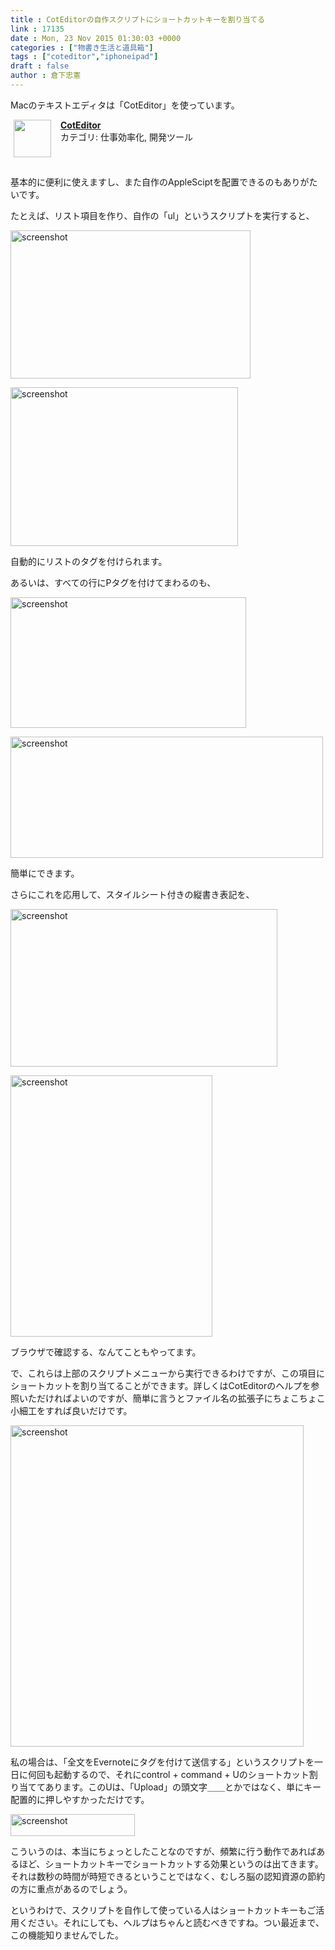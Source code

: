 ```yaml
---
title : CotEditorの自作スクリプトにショートカットキーを割り当てる
link : 17135
date : Mon, 23 Nov 2015 01:30:03 +0000
categories : ["物書き生活と道具箱"]
tags : ["coteditor","iphoneipad"]
draft : false
author : 倉下忠憲
---
```


Macのテキストエディタは「CotEditor」を使っています。

<span class="appIcon"><img class="appIconImg" height="60" src="http://is4.mzstatic.com/image/thumb/Purple69/v4/de/63/96/de6396f7-5b0f-b334-6e41-522aee3705ce/source.icns/60x60bb.png" style="float:left;margin: 0px 15px 15px 5px;"></span><span class="appName"><strong><a href="https://itunes.apple.com/jp/app/coteditor/id1024640650?mt=12&uo=4&at=11l4y8" target="itunes_store">CotEditor</a></strong></span><br><span class="appCategory">カテゴリ: 仕事効率化, 開発ツール</span><br><span class="badgeS" style="display:inline-block; margin:6px"><a href="https://itunes.apple.com/jp/app/coteditor/id1024640650?mt=12&uo=4&at=11l4y8" target="itunes_store" style="display:inline-block;overflow:hidden;background:url(http://linkmaker.itunes.apple.com/htmlResources/assets//images/web/linkmaker/badge_macappstore-sm.png) no-repeat;width:81px;height:15px;"></a></span><br style="clear:both;">

基本的に便利に使えますし、また自作のAppleSciptを配置できるのもありがたいです。

たとえば、リスト項目を作り、自作の「ul」というスクリプトを実行すると、

<a href="https://rashita.net/blog/?attachment_id=17136" rel="attachment wp-att-17136"><img src="https://rashita.net/blog/wp-content/uploads/2015/11/screenshot2.png" alt="screenshot" width="384" height="237" class="alignnone size-full wp-image-17136" /></a>

<a href="https://rashita.net/blog/?attachment_id=17137" rel="attachment wp-att-17137"><img src="https://rashita.net/blog/wp-content/uploads/2015/11/screenshot3.png" alt="screenshot" width="364" height="254" class="alignnone size-full wp-image-17137" /></a>

自動的にリストのタグを付けられます。

あるいは、すべての行にPタグを付けてまわるのも、

<a href="https://rashita.net/blog/?attachment_id=17138" rel="attachment wp-att-17138"><img src="https://rashita.net/blog/wp-content/uploads/2015/11/screenshot4.png" alt="screenshot" width="377" height="209" class="alignnone size-full wp-image-17138" /></a>

<a href="https://rashita.net/blog/?attachment_id=17139" rel="attachment wp-att-17139"><img src="https://rashita.net/blog/wp-content/uploads/2015/11/screenshot5-500x194.png" alt="screenshot" width="500" height="194" class="alignnone size-medium wp-image-17139" /></a>

簡単にできます。

さらにこれを応用して、スタイルシート付きの縦書き表記を、

<a href="https://rashita.net/blog/?attachment_id=17140" rel="attachment wp-att-17140"><img src="https://rashita.net/blog/wp-content/uploads/2015/11/screenshot6.png" alt="screenshot" width="427" height="252" class="alignnone size-full wp-image-17140" /></a>

<a href="https://rashita.net/blog/?attachment_id=17141" rel="attachment wp-att-17141"><img src="https://rashita.net/blog/wp-content/uploads/2015/11/screenshot7.png" alt="screenshot" width="323" height="418" class="alignnone size-medium wp-image-17141" /></a>

ブラウザで確認する、なんてこともやってます。

で、これらは上部のスクリプトメニューから実行できるわけですが、この項目にショートカットを割り当てることができます。詳しくはCotEditorのヘルプを参照いただければよいのですが、簡単に言うとファイル名の拡張子にちょこちょこ小細工をすれば良いだけです。

<a href="https://rashita.net/blog/?attachment_id=17142" rel="attachment wp-att-17142"><img src="https://rashita.net/blog/wp-content/uploads/2015/11/screenshot8.png" alt="screenshot" width="469" height="514" class="alignnone size-full wp-image-17142" /></a>

私の場合は、「全文をEvernoteにタグを付けて送信する」というスクリプトを一日に何回も起動するので、それにcontrol + command + Uのショートカット割り当ててあります。このUは、「Upload」の頭文字＿＿とかではなく、単にキー配置的に押しやすかっただけです。

<a href="https://rashita.net/blog/?attachment_id=17143" rel="attachment wp-att-17143"><img src="https://rashita.net/blog/wp-content/uploads/2015/11/screenshot9.png" alt="screenshot" width="199" height="35" class="alignnone size-full wp-image-17143" /></a>

こういうのは、本当にちょっとしたことなのですが、頻繁に行う動作であればあるほど、ショートカットキーでショートカットする効果というのは出てきます。それは数秒の時間が時短できるということではなく、むしろ脳の認知資源の節約の方に重点があるのでしょう。

というわけで、スクリプトを自作して使っている人はショートカットキーもご活用ください。それにしても、ヘルプはちゃんと読むべきですね。つい最近まで、この機能知りませんでした。
